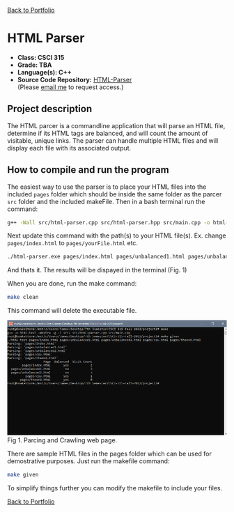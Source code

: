 [Back to Portfolio](./)

HTML Parser
===============

-   **Class: CSCI 315** 
-   **Grade: TBA** 
-   **Language(s): C++** 
-   **Source Code Repository:** [HTML-Parser](https://github.com/JamesCalebWay/HTML-Parser)  
    (Please [email me](mailto:jcway@csustudent.net?subject=GitHub%20Access) to request access.)

## Project description

The HTML parcer is a commandline application that will parse an HTML file, determine if its HTML tags are balanced, and will count the amount of visitable, unique links. The parser can handle multiple HTML files and will display each file with its associated output.

## How to compile and run the program

The easiest way to use the parser is to place your HTML files into the included `pages` folder which should be inside the same folder as the parcer `src` folder and the included makeFile. Then in a bash terminal run the command:

```bash
g++ -Wall src/html-parser.cpp src/html-parser.hpp src/main.cpp -o html-parser.exe
```

Next update this command with the path(s) to your HTML file(s). Ex. change `pages/index.html` to `pages/yourFile.html` etc.
```bash
./html-parser.exe pages/index.html pages/unbalanced1.html pages/unbalanced2.html pages/csu.html pages/theend.html
```

And thats it. The results will be dispayed in the terminal (Fig. 1)

When you are done, run the make command:

```bash
make clean
```
This command will delete the executable file.

![parcer](/images/HTML%20Parser/Parser.png)  
Fig 1. Parcing and Crawling web page.

There are sample HTML files in the pages folder which can be used for demostrative purposes. Just run the makefile command:

```bash
make given
```

To simplify things further you can modify the makefile to include your files.

[Back to Portfolio](./)
